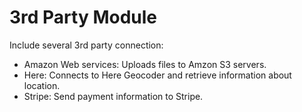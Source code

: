 3rd Party Module
===================
Include several 3rd party connection:

* Amazon Web services: Uploads files to Amzon S3 servers.
* Here: Connects to Here Geocoder and retrieve information about location.
* Stripe: Send payment information to Stripe.
